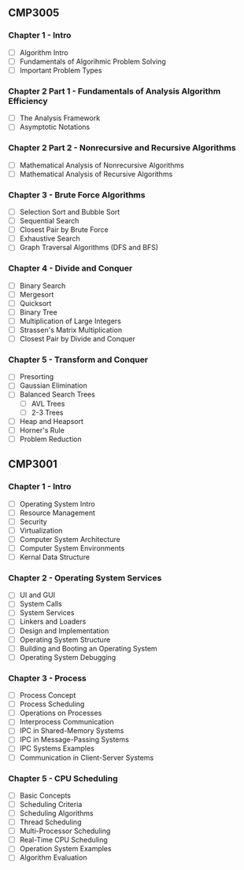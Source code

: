 ## CMP3005 

### Chapter 1 - Intro 
- [ ] Algorithm Intro 
- [ ] Fundamentals of Algorihmic Problem Solving
- [ ] Important Problem Types

### Chapter 2 Part 1 - Fundamentals of Analysis Algorithm Efficiency

- [ ] The Analysis Framework
- [ ] Asymptotic Notations  

### Chapter 2 Part 2 - Nonrecursive and Recursive Algorithms

- [ ] Mathematical Analysis of Nonrecursive Algorithms
- [ ] Mathematical Analysis of Recursive Algorithms

### Chapter 3 - Brute Force Algorithms

- [ ] Selection Sort and Bubble Sort
- [ ] Sequential Search
- [ ] Closest Pair by Brute Force 
- [ ] Exhaustive Search
- [ ] Graph Traversal Algorithms (DFS and BFS)

### Chapter 4 - Divide and Conquer

- [ ] Binary Search
- [ ] Mergesort
- [ ] Quicksort
- [ ] Binary Tree
- [ ] Multiplication of Large Integers
- [ ] Strassen's Matrix Multiplication
- [ ] Closest Pair by Divide and Conquer

### Chapter 5 - Transform and Conquer

- [ ] Presorting
- [ ] Gaussian Elimination
- [ ] Balanced Search Trees
    - [ ] AVL Trees
    - [ ] 2-3 Trees
- [ ] Heap and Heapsort
- [ ] Horner's Rule
- [ ] Problem Reduction

## CMP3001

### Chapter 1 - Intro 

- [ ] Operating System Intro
- [ ] Resource Management
- [ ] Security
- [ ] Virtualization
- [ ] Computer System Architecture
- [ ] Computer System Environments
- [ ] Kernal Data Structure

### Chapter 2 - Operating System Services

- [ ] UI and GUI
- [ ] System Calls
- [ ] System Services
- [ ] Linkers and Loaders
- [ ] Design and Implementation
- [ ] Operating System Structure
- [ ] Building and Booting an Operating System
- [ ] Operating System Debugging

### Chapter 3 - Process  

- [ ] Process Concept
- [ ] Process Scheduling
- [ ] Operations on Processes
- [ ] Interprocess Communication
- [ ] IPC in Shared-Memory Systems
- [ ] IPC in Message-Passing Systems
- [ ] IPC Systems Examples
- [ ] Communication in Client-Server Systems

### Chapter 5 - CPU Scheduling

- [ ] Basic Concepts
- [ ] Scheduling Criteria
- [ ] Scheduling Algorithms
- [ ] Thread Scheduling
- [ ] Multi-Processor Scheduling 
- [ ] Real-Time CPU Scheduling 
- [ ] Operation System Examples
- [ ] Algorithm Evaluation